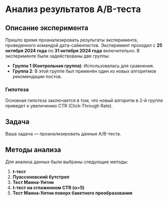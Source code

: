 # Анализ результатов A/B-теста

## Описание эксперимента

Пришло время проанализировать результаты эксперимента, проведенного командой дата-сайентистов. Эксперимент проходил с **25 октября 2024 года** по **31 октября 2024 года** включительно. В эксперименте были задействованы две группы:

- **Группа 1 (Контрольная группа)**: Использовалась для сравнения.
- **Группа 2**: В этой группе был применён один из новых алгоритмов рекомендации постов.

### Гипотеза

Основная гипотеза заключается в том, что новый алгоритм в 2-й группе приведет к увеличению CTR (Click-Through Rate).

## Задача

Ваша задача — проанализировать данные A/B-теста. 

## Методы анализа

Для анализа данных были выбраны следующие методы:

1. **t-тест**
2. **Пуассоновский бутстреп**
3. **Тест Манна-Уитни**
4. **t-тест на сглаженном CTR (α=5)**
5. **Тест Манна-Уитни поверх бакетного преобразования**

